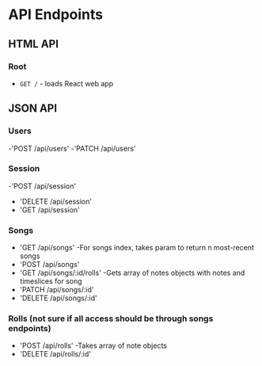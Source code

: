 # API Endpoints

## HTML API

### Root

- `GET /` - loads React web app

## JSON API

### Users

-'POST /api/users'
-'PATCH /api/users'

### Session

-'POST /api/session'
- 'DELETE /api/session'
- 'GET /api/session'

### Songs
- 'GET /api/songs'
  -For songs index, takes param to return n most-recent songs
- 'POST /api/songs'
- 'GET /api/songs/:id/rolls'
  -Gets array of notes objects with notes and timeslices for song
- 'PATCH /api/songs/:id'
- 'DELETE /api/songs/:id'

### Rolls (not sure if all access should be through songs endpoints)
- 'POST /api/rolls'
  -Takes array of note objects
- 'DELETE /api/rolls/:id'
